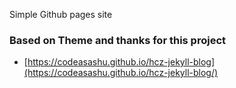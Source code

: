 Simple Github pages site

### Based on Theme and thanks for this project
* [https://codeasashu.github.io/hcz-jekyll-blog](https://codeasashu.github.io/hcz-jekyll-blog/)
